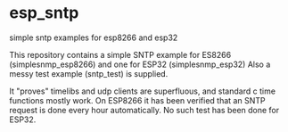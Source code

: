 # esp_sntp
simple sntp examples for esp8266 and esp32


This repository contains a simple SNTP example for ES8266 (simplesnmp_esp8266) and one for ESP32 (simplesnmp_esp32)
Also a messy test example (sntp_test) is supplied.

It "proves" timelibs and udp clients are superfluous, and standard c time functions mostly work.
On ESP8266 it has been verified that an SNTP request is done every hour automatically. No such test has been
done for ESP32.

